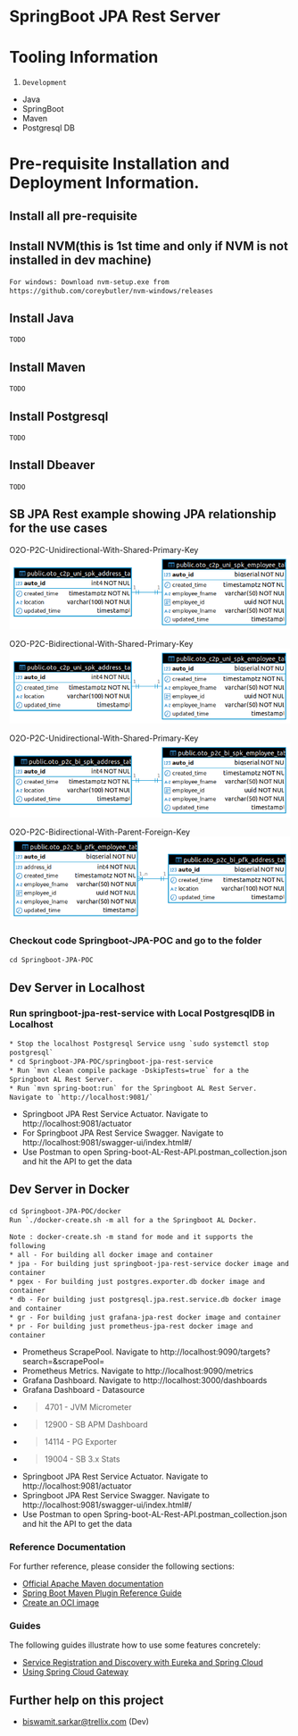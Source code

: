 # SpringBoot JPA Rest Server

# Tooling Information

1. `Development`
- Java
- SpringBoot
- Maven
- Postgresql DB

# Pre-requisite Installation and Deployment Information.
## Install all pre-requisite
## Install NVM(this is 1st time and only if NVM is not installed in dev machine)
```
For windows: Download nvm-setup.exe from https://github.com/coreybutler/nvm-windows/releases
```
## Install Java
```
TODO
```
## Install Maven
```
TODO
```
## Install Postgresql
```
TODO
```
## Install Dbeaver
```
TODO
```
## SB JPA Rest example showing JPA relationship for the use cases
O2O-P2C-Unidirectional-With-Shared-Primary-Key
![O2O-P2C-Unidirectional-With-Shared-Primary-Key](/Springboot-JPA-Rest-Postgres/springboot-jpa-rest-service/src/main/resources/static//O2O-C2P-Uni-Spk----Employee-AddressTable.png)

O2O-P2C-Bidirectional-With-Shared-Primary-Key
![O2O-C2P-Unidirectional-With-Shared-Primary-Key](/Springboot-JPA-Rest-Postgres/springboot-jpa-rest-service/src/main/resources/static//O2O-C2P-Uni-Spk----Employee-AddressTable.png)

O2O-P2C-Unidirectional-With-Shared-Primary-Key
![O2O-P2C-Biirectional-With-Shared-Primary-Key](/Springboot-JPA-Rest-Postgres/springboot-jpa-rest-service/src/main/resources/static//O2O-P2C-Bi-Spk----Employee-AddressTable.png)

O2O-P2C-Bidirectional-With-Parent-Foreign-Key
![O2O-P2C-Bidirectional-With-Parent-Foreign-Key](/Springboot-JPA-Rest-Postgres/springboot-jpa-rest-service/src/main/resources/static//O2O-P2C-Bi-Pfk----Employee-AddressTable.png)

### Checkout code Springboot-JPA-POC and go to the folder
```
cd Springboot-JPA-POC
```
## Dev Server in Localhost
### Run springboot-jpa-rest-service with Local PostgresqlDB in Localhost
```
* Stop the localhost Postgresql Service usng `sudo systemctl stop postgresql`
* cd Springboot-JPA-POC/springboot-jpa-rest-service
* Run `mvn clean compile package -DskipTests=true` for a the Springboot AL Rest Server.
* Run `mvn spring-boot:run` for the Springboot AL Rest Server. Navigate to `http://localhost:9081/`
```
* Springboot JPA Rest Service Actuator. Navigate to http://localhost:9081/actuator
* For Springboot JPA Rest Service Swagger. Navigate to http://localhost:9081/swagger-ui/index.html#/
* Use Postman to open Spring-boot-AL-Rest-API.postman_collection.json and hit the API to get the data

## Dev Server in Docker
```
cd Springboot-JPA-POC/docker
Run `./docker-create.sh -m all for a the Springboot AL Docker.
```

```
Note : docker-create.sh -m stand for mode and it supports the following
* all - For building all docker image and container 
* jpa - For building just springboot-jpa-rest-service docker image and container
* pgex - For building just postgres.exporter.db docker image and container
* db - For building just postgresql.jpa.rest.service.db docker image and container
* gr - For building just grafana-jpa-rest docker image and container
* pr - For building just prometheus-jpa-rest docker image and container
```
* Prometheus ScrapePool. Navigate to http://localhost:9090/targets?search=&scrapePool=
* Prometheus Metrics. Navigate to http://localhost:9090/metrics
* Grafana Dashboard. Navigate to http://localhost:3000/dashboards
* Grafana Dashboard - Datasource
* > 4701 - JVM Micrometer
* > 12900 - SB APM Dashboard
* > 14114 - PG Exporter
* > 19004 - SB 3.x Stats
* Springboot JPA Rest Service Actuator. Navigate to http://localhost:9081/actuator
* Springboot JPA Rest Service Swagger. Navigate to http://localhost:9081/swagger-ui/index.html#/
* Use Postman to open Spring-boot-AL-Rest-API.postman_collection.json and hit the API to get the data

### Reference Documentation
For further reference, please consider the following sections:

* [Official Apache Maven documentation](https://maven.apache.org/guides/index.html)
* [Spring Boot Maven Plugin Reference Guide](https://docs.spring.io/spring-boot/docs/2.7.13-SNAPSHOT/maven-plugin/reference/html/)
* [Create an OCI image](https://docs.spring.io/spring-boot/docs/2.7.13-SNAPSHOT/maven-plugin/reference/html/#build-image)

### Guides
The following guides illustrate how to use some features concretely:

* [Service Registration and Discovery with Eureka and Spring Cloud](https://spring.io/guides/gs/service-registration-and-discovery/)
* [Using Spring Cloud Gateway](https://github.com/spring-cloud-samples/spring-cloud-gateway-sample)

## Further help on this project
- biswamit.sarkar@trellix.com (Dev)
